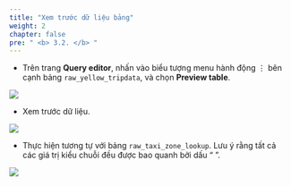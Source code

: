 ```yaml
---
title: "Xem trước dữ liệu bảng"
weight: 2
chapter: false
pre: " <b> 3.2. </b> "
---
```


- Trên trang **Query editor**, nhấn vào biểu tượng menu hành động ⋮ bên cạnh bảng `raw_yellow_tripdata`, và chọn **Preview table**.

![](../../images/3.exploring/6.png)

- Xem trước dữ liệu.

![](../../images/3.exploring/7.png)

- Thực hiện tương tự với bảng `raw_taxi_zone_lookup`. Lưu ý rằng tất cả các giá trị kiểu chuỗi đều được bao quanh bởi dấu “ ”.

![](../../images/3.exploring/8.png)
